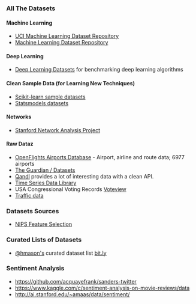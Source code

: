 ### All The Datasets

#### Machine Learning

* [UCI Machine Learning Dataset Repository](https://archive.ics.uci.edu/ml/datasets.html)
* [Machine Learning Dataset Repository](http://mldata.org/)

#### Deep Learning

* [Deep Learning Datasets](http://deeplearning.net/datasets/) for benchmarking deep learning algorithms

#### Clean Sample Data (for Learning New Techniques)

* [Scikit-learn sample datasets](http://scikit-learn.org/stable/datasets/index.html)
* [Statsmodels datasets](http://statsmodels.sourceforge.net/devel/datasets/index.html)


#### Networks
* [Stanford Network Analysis Project](https://snap.stanford.edu/)

#### Raw Dataz

* [OpenFlights Airports Database](http://openflights.org/data.html) - Airport, airline and route data; 6977 airports
* [The Guardian / Datasets](http://www.theguardian.com/news/datablog/interactive/2013/jan/14/all-our-datasets-index)
* [Qandl](http://www.quandl.com) provides a lot of interesting data with a clean API.
* [Time Series Data Library](http://datamarket.com/data/list/?q=provider:tsdl)
* USA Congressional Voting Records [Voteview](http://voteview.org/downloads.asp)
* [Traffic data](https://github.com/graphhopper/open-traffic-collection)

### Datasets Sources

* [NIPS Feature Selection](http://www.nipsfsc.ecs.soton.ac.uk/datasets/)

### Curated Lists of Datasets

* [@hmason's](https://twitter.com/hmason) curated dataset list [bit.ly](https://bitly.com/bundles/hmason/1)

### Sentiment Analysis
* https://github.com/acquayefrank/sanders-twitter
* https://www.kaggle.com/c/sentiment-analysis-on-movie-reviews/data
* http://ai.stanford.edu/~amaas/data/sentiment/
